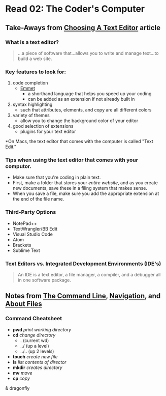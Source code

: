 # Read 02: The Coder's Computer

## Take-Aways from [Choosing A Text Editor](https://web.archive.org/web/20190113051315/https://medium.com/@theoldercoder/choosing-a-text-editor-3e56f71bd636?source=topic_page---------5------------------1) article

### What is a text editor?
> ...a piece of software that...allows you to write and manage text...to build a web site.

### Key features to look for:
1. code completion
    - [Emmet](https://web.archive.org/web/20190112212256/https://emmet.io/) 
      * a shorthand language that helps you speed up your coding
      * can be added as an extension if not already built in
2. syntax highlighting
    - such that attributes, elements, and copy are all different colors
3. variety of themes
    - allow you to change the background color of your editor
4. good selection of extensions
    - plugins for your text editor
   
   
*On Macs, the text editor that comes with the computer is called "Text Edit."  

### Tips when using the text editor that comes with your computor.
- Make sure that you're coding in plain text.  
- First, make a folder that stores your *entire website*, and as you create new documents, save these in a filing system that makes sense.
- When you save a file, make sure you add the appropriate extension at the end of the file name.

### Third-Party Options
- NotePad++
- TextWrangler/BB Edit
- Visual Studio Code
- Atom
- Brackets
- Sublime Text

### Text Editors vs. Integrated Development Environments (IDE's)
> An IDE is a text editor, a file manager, a compiler, and a debugger all in one software package.

## Notes from [The Command Line](https://ryanstutorials.net/linuxtutorial/commandline.php), [Navigation](https://ryanstutorials.net/linuxtutorial/navigation.php), and [About Files](https://ryanstutorials.net/linuxtutorial/aboutfiles.php)

### Command Cheatsheet
- **pwd** *print working directory*
- **cd** *change directory*
  * . (current wd)
  * ../ (up a level)
  * ../.. (up 2 levels)
- **touch** *create new file*
- **ls** *list contents of director*
- **mkdir** *creates directory*
- **mv** *move*
- **cp** *copy*

& dragonfly

